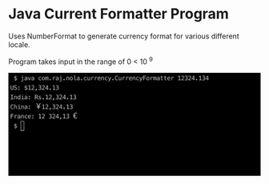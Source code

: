 # Java Current Formatter Program

Uses NumberFormat to generate currency format for various different locale. 

Program takes input in the range of 0 < 10 <sup>9</sup>



![Screenshot](SS.png)
